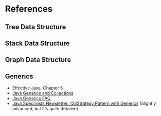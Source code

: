 # References

## Tree Data Structure

## Stack Data Structure

## Graph Data Structure

## Generics

- [Effective Java, Chapter 5](https://kea.nu/files/textbooks/new/Effective%20Java%20%282017%2C%20Addison-Wesley%29.pdf)
- [Java Generics and Collections](https://www.r-5.org/files/books/computers/languages/java/main/Maurice_Naftalin_and_Philip_Wadler-Java_Generics_and_Collections-EN.pdf?utm_source=chatgpt.com)
- [Java Generics FAQ](https://angelikalanger.com/GenericsFAQ/JavaGenericsFAQ.html#SECTION1)
- [Java Specialists Newsletter: 123Strategy Pattern with Generics](https://www.javaspecialists.eu/archive/Issue123-Strategy-Pattern-with-Generics.html) (Slightly advanced, but it's quite detailed)
